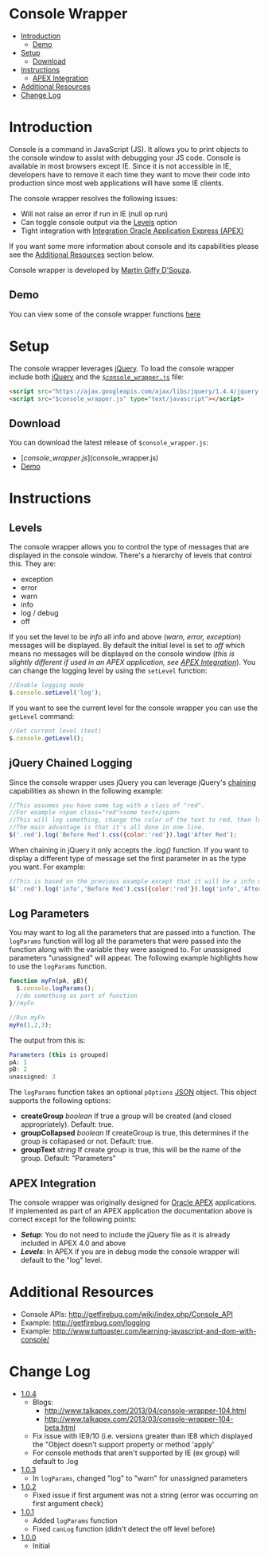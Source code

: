 # Console Wrapper #
  * [Introduction](#Introduction)
    * [Demo](#Demo)
  * [Setup](#Setup)
    * [Download](#Download)
  * [Instructions](#Instructions)
    * [APEX Integration](#APEX_Integration)
  * [Additional Resources](#Additional_Resources)
  * [Change Log](#Change_Log)

# Introduction #
Console is a command in JavaScript (JS). It allows you to print objects to the console window to assist with debugging your JS code.  Console is available in most browsers except IE. Since it is not accessible in IE, developers have to remove it each time they want to move their code into production since most web applications will have some IE clients.

The console wrapper resolves the following issues:

- Will not raise an error if run in IE (null op run)
- Can toggle console output via the [Levels](#Levels.md) option
- Tight integration with [Integration Oracle Application Express (APEX)](#APEX.md)

If you want some more information about console and its capabilities please see the
[Additional Resources](#Additional_Resources) section below.

Console wrapper is developed by [Martin Giffy D'Souza](http://www.talkapex.com).

## Demo ##
You can view some of the console wrapper functions [here](http://apex.oracle.com/pls/apex/f?p=16406:1200:0)

# Setup #
The console wrapper leverages [jQuery](http://www.jquery.com). To load the console wrapper include both [jQuery](http://www.jquery.com) and the [`$console_wrapper.js`]($console_wrapper.js) file:

```html
<script src="https://ajax.googleapis.com/ajax/libs/jquery/1.4.4/jquery.min.js" type="text/javascript"></script>
<script src="$console_wrapper.js" type="text/javascript"></script>
```

## Download ##
You can download the latest release of `$console_wrapper.js`:

  * [$console\_wrapper.js]($console_wrapper.js)
  * [Demo](console_wrapper_demo.html)


# Instructions #

## Levels ##
The console wrapper allows you to control the type of messages that are displayed in the console window. There's a hierarchy of levels that control this. They are:

  * exception
  * error
  * warn
  * info
  * log / debug
  * off

If you set the level to be _info_ all info and above (_warn, error, exception_) messages will be displayed. By default the initial level is set to _off_ which means no messages will be displayed on the console window (_this is slightly different if used in an APEX application, see [APEX Integration](#APEX_Integration)_). You can change the logging level by using the `setLevel` function:

```javascript
//Enable logging mode
$.console.setLevel('log');
```

If you want to see the current level for the console wrapper you can use the `getLevel` command:

```javascript
//Get current level (text)
$.console.getLevel();
```

## jQuery Chained Logging ##
Since the console wrapper uses jQuery you can leverage jQuery's [chaining](http://blog.pengoworks.com/index.cfm/2007/10/26/jQuery-Understanding-the-chain) capabilities as shown in the following example:

```javascript
//This assumes you have some tag with a class of "red".
//For example <span class="red">some text</span>
//This will log something, change the color of the text to red, then log something else
//The main advantage is that it's all done in one line.
$('.red').log('Before Red').css({color:'red'}).log('After Red');
```

When chaining in jQuery it only accepts the _.log()_ function. If you want to display a different type of message set the first parameter in as the type you want. For example:

```javascript
//This is based on the previous example except that it will be a info message instead of a log message
$('.red').log('info','Before Red').css({color:'red'}).log('info','After Red');
```

## Log Parameters ##
You may want to log all the parameters that are passed into a function. The `logParams` function will log all the parameters that were passed into the function along with the variable they were assigned to. For unassigned parameters "unassigned" will appear. The following example highlights how to use the `logParams` function.

```javascript
function myFn(pA, pB){
  $.console.logParams();
  //do something as part of function
}//myFn

//Run myFn
myFn(1,2,3);
```

The output from this is:

```javascript
Parameters (this is grouped)
pA: 1
pB: 2
unassigned: 3
```

The `logParams` function takes an optional `pOptions` [JSON](http://www.json.org/) object. This object supports the following options:

  * **createGroup** _boolean_ If true a group will be created (and closed appropriately). Default: true.
  * **groupCollapsed** _boolean_ If createGroup is true, this determines if the group is collapased or not. Default: true.
  * **groupText** _string_ If create group is true, this will be the name of the group. Default: "Parameters"

## APEX Integration ##
The console wrapper was originally designed for [Oracle APEX](http://apex.oracle.com) applications. If implemented as part of an APEX application the documentation above is correct except for the following points:

  * _**Setup**_: You do not need to include the jQuery file as it is already included in APEX 4.0 and above
  * _**Levels**_: In APEX if you are in debug mode the console wrapper will default to the "log" level.


# Additional Resources #
  * Console APIs: http://getfirebug.com/wiki/index.php/Console_API
  * Example: http://getfirebug.com/logging
  * Example: http://www.tuttoaster.com/learning-javascript-and-dom-with-console/


# Change Log #
  * [1.0.4](../..//releases/tag/1.0.4)
    * Blogs:
      * http://www.talkapex.com/2013/04/console-wrapper-104.html
      * http://www.talkapex.com/2013/03/console-wrapper-104-beta.html
    * Fix issue with IE9/10 (i.e. versions greater than IE8 which displayed the "Object doesn't support property or method 'apply'
    * For console methods that aren't supported by IE (ex group) will default to .log
  * [1.0.3](../..//releases/tag/1.0.3)
    * In `logParams`, changed "log" to "warn" for unassigned parameters
  * [1.0.2](../..//releases/tag/1.0.2)
    * Fixed issue if first argument was not a string (error was occurring on first argument check)
  * [1.0.1](../..//releases/tag/1.0.1)
    * Added `logParams` function
    * Fixed `canLog` function (didn't detect the off level before)
  * [1.0.0](../..//releases/tag/1.0.0)
    * Initial